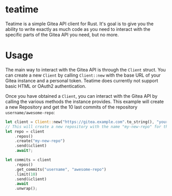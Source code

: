 # teatime

Teatime is a simple Gitea API client for Rust. It's goal is to give you the ability to write
exactly as much code as you need to interact with the specific parts of the Gitea API you need,
but no more.

# Usage

The main way to interact with the Gitea API is through the `Client` struct. You can create a
new `Client` by calling `Client::new` with the base URL of your Gitea instance and a personal
token. Teatime does currently not support basic HTML or OAuth2 authentication.

Once you have obtained a `Client`, you can interact with the Gitea API by calling the various
methods the instance provides. This example will create a new Repository and get the 10 last
commits of the repository `username/awesome-repo`:
```rust
let client = Client::new("https://gitea.example.com".to_string(), "your-token".to_string());
// This will create a new repository with the name "my-new-repo" for the authenticated user.
let repo = client
    .repos()
    .create("my-new-repo")
    .send(&client)
    .await?;

let commits = client
    .repos()
    .get_commits("username", "awesome-repo")
    .limit(10)
    .send(&client)
    .await
    .unwrap();
```
